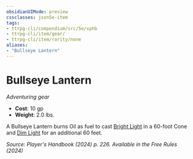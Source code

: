 ```yaml
---
obsidianUIMode: preview
cssclasses: json5e-item
tags:
- ttrpg-cli/compendium/src/5e/xphb
- ttrpg-cli/item/gear/
- ttrpg-cli/item/rarity/none
aliases: 
- "Bullseye Lantern"
---
```

# Bullseye Lantern
*Adventuring gear*  


- **Cost**: 10 gp
- **Weight**: 2.0 lbs.

A Bullseye Lantern burns Oil as fuel to cast [Bright Light](Mechanics/rules/variant-rules/bright-light-xphb.md) in a 60-foot Cone and [Dim Light](Mechanics/rules/variant-rules/dim-light-xphb.md) for an additional 60 feet.

*Source: Player's Handbook (2024) p. 226. Available in the Free Rules (2024)*